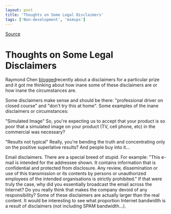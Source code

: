 ```yaml
---
layout: post
title: 'Thoughts on Some Legal Disclaimers'
tags: ['Non-development', 'msmvps']
---
```

[Source](http://blogs.msmvps.com/peterritchie/2006/07/18/thoughts-on-some-legal-disclaimers/ "Permalink to Thoughts on Some Legal Disclaimers")

# Thoughts on Some Legal Disclaimers

Raymond Chen [blogged][1]recently about a disclaimers for a particular prize and it got me thinking about how inane some of these disclaimers are or how inane the circumstances are.

Some disclaimers make sense and should be there: "professional driver on closed course" and "don't try this at home". Some examples of the inane disclaimers or circumstances:

"Simulated Image" So, you're expecting us to accept that your product is so poor that a simulated image on your product (TV, cell phone, etc) in the commercial was necessary?

"Results not typical" Really, you're bending the truth and concentrating only on the positive superlative results? And people buy into it…

Email disclaimers. There are a special breed of stupid. For example: "This e-mail is intended for the addressee shown. It contains information that is confidential and protected from disclosure. Any review, dissemination or use of this transmission or its contents by persons or unauthorized employees of the intended organisations is strictly prohibited." If that were truly the case, why did you essentially broadcast the email across the Internet? Do you really think that makes the company devoid of any responsibility? Some of these disclaimers are actually larger than the real content. It would be interesting to see what proportion Internet bandwidth is a result of disclaimers (not including SPAM bandwidth…).

[1]: http://blogs.msdn.com/oldnewthing/archive/2006/07/12/663367.aspx


